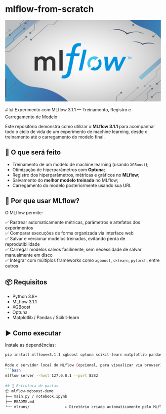 # mlflow-from-scratch

<p align="center">
  <img src="https://github.com/VictorFrancheto/mlflow-from-scratch/blob/main/image.jpg">
</p>
# 📊 Experimento com MLflow 3.1.1 — Treinamento, Registro e Carregamento de Modelo

Este repositório demonstra como utilizar o **MLflow 3.1.1** para acompanhar todo o ciclo de vida de um experimento de machine learning, desde o treinamento até o carregamento do modelo final.

## 🚀 O que será feito

- Treinamento de um modelo de machine learning (usando `XGBoost`);
- Otimização de hiperparâmetros com **Optuna**;
- Registro dos hiperparâmetros, métricas e gráficos no **MLflow**;
- Salvamento do **melhor modelo treinado** no MLflow;
- Carregamento do modelo posteriormente usando sua URI.

## 🧠 Por que usar MLflow?

O MLflow permite:

✅ Rastrear automaticamente métricas, parâmetros e artefatos dos experimentos  
✅ Comparar execuções de forma organizada via interface web  
✅ Salvar e versionar modelos treinados, evitando perda de reprodutibilidade  
✅ Carregar modelos salvos facilmente, sem necessidade de salvar manualmente em disco  
✅ Integrar com múltiplos frameworks como `xgboost`, `sklearn`, `pytorch`, entre outros

## 📦 Requisitos

- Python 3.8+
- MLflow 3.1.1
- XGBoost
- Optuna
- Matplotlib / Pandas / Scikit-learn

## ▶️ Como executar

Instale as dependências:

```bash
pip install mlflow==3.1.1 xgboost optuna scikit-learn matplotlib pandas

Rode o servidor local do MLflow (opcional, para visualizar via browser):
```bash
mlflow server --host 127.0.0.1 --port 8282

## 📁 Estrutura de pastas
📦 mlflow-xgboost-demo
├── main.py / notebook.ipynb
├── README.md
└── mlruns/                ← Diretório criado automaticamente pelo MLflow


